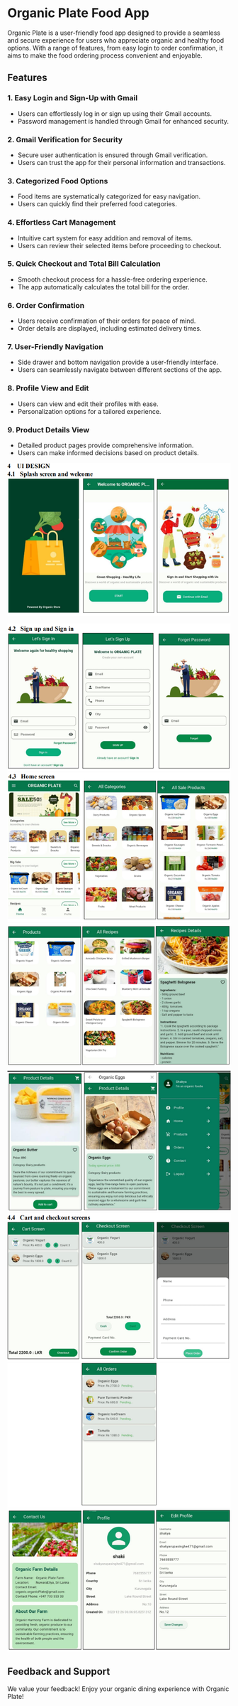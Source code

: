# Organic Plate Food App

Organic Plate is a user-friendly food app designed to provide a seamless and secure experience for users who appreciate organic and healthy food options. With a range of features, from easy login to order confirmation, it aims to make the food ordering process convenient and enjoyable.

## Features

### 1. **Easy Login and Sign-Up with Gmail**
   - Users can effortlessly log in or sign up using their Gmail accounts.
   - Password management is handled through Gmail for enhanced security.

### 2. **Gmail Verification for Security**
   - Secure user authentication is ensured through Gmail verification.
   - Users can trust the app for their personal information and transactions.

### 3. **Categorized Food Options**
   - Food items are systematically categorized for easy navigation.
   - Users can quickly find their preferred food categories.

### 4. **Effortless Cart Management**
   - Intuitive cart system for easy addition and removal of items.
   - Users can review their selected items before proceeding to checkout.

### 5. **Quick Checkout and Total Bill Calculation**
   - Smooth checkout process for a hassle-free ordering experience.
   - The app automatically calculates the total bill for the order.

### 6. **Order Confirmation**
   - Users receive confirmation of their orders for peace of mind.
   - Order details are displayed, including estimated delivery times.

### 7. **User-Friendly Navigation**
   - Side drawer and bottom navigation provide a user-friendly interface.
   - Users can seamlessly navigate between different sections of the app.

### 8. **Profile View and Edit**
   - Users can view and edit their profiles with ease.
   - Personalization options for a tailored experience.

### 9. **Product Details View**
   - Detailed product pages provide comprehensive information.
   - Users can make informed decisions based on product details.



![Organic Plate Logo](images/o1.png)

![Organic Plate Logo](images/o2.png)
![Organic Plate Logo](images/o3.png)
![Organic Plate Logo](images/o4.png)
![Organic Plate Logo](images/o5.png)
![Organic Plate Logo](images/o6.png)
![Organic Plate Logo](images/o7.png)
![Organic Plate Logo](images/o8.png)
## Feedback and Support

We value your feedback! 
Enjoy your organic dining experience with Organic Plate!
